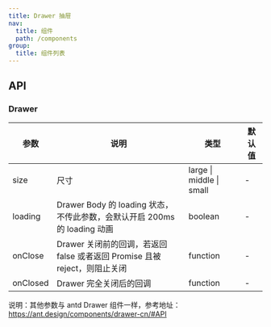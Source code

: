 ```yaml
---
title: Drawer 抽屉
nav:
  title: 组件
  path: /components
group:
  title: 组件列表
---
```


## API

### Drawer

| 参数     | 说明                                                                       | 类型                     | 默认值 |
| -------- | -------------------------------------------------------------------------- | ------------------------ | ------ |
| size     | 尺寸                                                                       | large \| middle \| small | -      |
| loading  | Drawer Body 的 loading 状态，不传此参数，会默认开启 200ms 的 loading 动画  | boolean                  | -      |
| onClose  | Drawer 关闭前的回调，若返回 false 或者返回 Promise 且被 reject，则阻止关闭 | function                 | -      |
| onClosed | Drawer 完全关闭后的回调                                                    | function                 | -      |

说明：其他参数与 antd Drawer 组件一样，参考地址：https://ant.design/components/drawer-cn/#API
